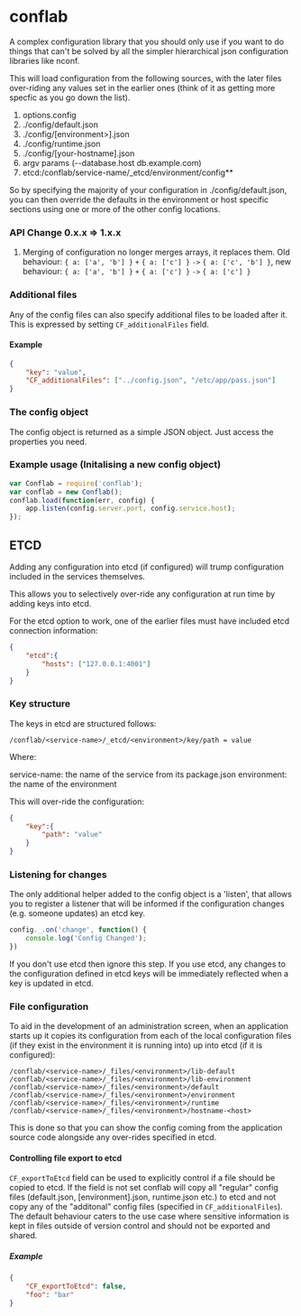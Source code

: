 # conflab

A complex configuration library that you should only use if you want to do things that can't be solved by all the simpler hierarchical json configuration libraries like nconf.

This will load configuration from the following sources, with the later files over-riding any values set in the earlier ones (think of it as getting more specfic as you go down the list).

1. options.config
2. ./config/default.json
3. ./config/[environment>].json
5. ./config/runtime.json
6. ./config/[your-hostname].json
7. argv params (--database.host db.example.com)
8. etcd:/conflab/service-name/_etcd/environment/config**

So by specifying the majority of your configuration in ./config/default.json, you can then override the defaults in the environment or host specific sections using one or more of the other config locations.

### API Change 0.x.x => 1.x.x
1. Merging of configuration no longer merges arrays, it replaces them. Old behaviour: `{ a: ['a', 'b'] }` `+` `{ a: ['c'] }` `->` `{ a: ['c', 'b'] }`, new behaviour: `{ a: ['a', 'b'] }` `+` `{ a: ['c'] }` `->` `{ a: ['c'] }`

### Additional files

Any of the config files can also specify additional files to be loaded after it. This is expressed by setting `CF_additionalFiles` field.

#### Example

```json
{
    "key": "value",
    "CF_additionalFiles": ["../config.json", "/etc/app/pass.json"]
}
```

### The config object

The config object is returned as a simple JSON object.  Just access the properties you need.

### Example usage (Initalising a new config object)

```js
var Conflab = require('conflab');
var conflab = new Conflab();
conflab.load(function(err, config) {
    app.listen(config.server.port, config.service.host);
});
```

## ETCD

Adding any configuration into etcd (if configured) will trump configuration included in the services themselves.

This allows you to selectively over-ride any configuration at run time by adding keys into etcd.

For the etcd option to work, one of the earlier files must have included etcd connection information:

```json
{
    "etcd":{
        "hosts": ["127.0.0.1:4001"]
    }
}
```

### Key structure

The keys in etcd are structured follows:

```
/conflab/<service-name>/_etcd/<environment>/key/path = value
```

Where:

service-name:  the name of the service from its package.json
environment:  the name of the environment

This will over-ride the configuration:

```json
{
    "key":{
        "path": "value"
    }
}
```

### Listening for changes

The only additional helper added to the config object is a 'listen', that allows you to register a listener that will be informed if the configuration changes (e.g. someone updates) an etcd key.

```js
config._.on('change', function() {
    console.log('Config Changed');
})
```

If you don't use etcd then ignore this step.  If you use etcd, any changes to the configuration defined in etcd keys will be immediately reflected when a key is updated in etcd.

### File configuration

To aid in the development of an administration screen, when an application starts up it copies its configuration from each of the local configuration files (if they exist in the environment it is running into) up into etcd (if it is configured):

```
/conflab/<service-name>/_files/<environment>/lib-default
/conflab/<service-name>/_files/<environment>/lib-environment
/conflab/<service-name>/_files/<environment>/default
/conflab/<service-name>/_files/<environment>/environment
/conflab/<service-name>/_files/<environment>/runtime
/conflab/<service-name>/_files/<environment>/hostname-<host>
```

This is done so that you can show the config coming from the application source code alongside any over-rides specified in etcd.

####  Controlling file export to etcd

`CF_exportToEtcd` field can be used to explicitly control if a file should be copied to etcd. If the field is not set conflab will copy all "regular" config files (default.json, [environment].json, runtime.json etc.) to etcd and not copy any of the "additonal" config files (specified in `CF_additionalFiles`).
The default behaviour caters to the use case where sensitive information is kept in files outside of version control and should not be exported and shared.

##### Example

```json
{
    "CF_exportToEtcd": false,
    "foo": "bar"
}
```
